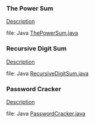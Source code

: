 ### The Power Sum
[Description](https://www.hackerrank.com/challenges/the-power-sum/problem)

file: Java [ThePowerSum.java](ThePowerSum.java)

### Recursive Digit Sum
[Description](https://www.hackerrank.com/challenges/recursive-digit-sum/problem)

file: Java [RecursiveDigitSum.java](RecursiveDigitSum.java)

### Password Cracker
[Description](https://www.hackerrank.com/challenges/password-cracker/problem)

file: Java [PasswordCracker.java](PasswordCracker.java)